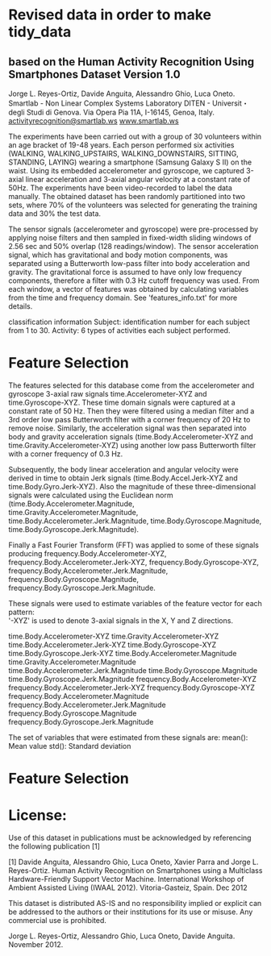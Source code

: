 # Revised data in order to make tidy_data
## based on the Human Activity Recognition Using Smartphones Dataset Version 1.0
 Jorge L. Reyes-Ortiz, Davide Anguita, Alessandro Ghio, Luca Oneto.
 Smartlab - Non Linear Complex Systems Laboratory
 DITEN - Universit・degli Studi di Genova.
 Via Opera Pia 11A, I-16145, Genoa, Italy.
 activityrecognition@smartlab.ws
 www.smartlab.ws

The experiments have been carried out with a group of 30 volunteers within an age bracket of 19-48 years. Each person performed six activities (WALKING, WALKING_UPSTAIRS, WALKING_DOWNSTAIRS, SITTING, STANDING, LAYING) wearing a smartphone (Samsung Galaxy S II) on the waist. Using its embedded accelerometer and gyroscope, we captured 3-axial linear acceleration and 3-axial angular velocity at a constant rate of 50Hz. The experiments have been video-recorded to label the data manually. The obtained dataset has been randomly partitioned into two sets, where 70% of the volunteers was selected for generating the training data and 30% the test data. 

The sensor signals (accelerometer and gyroscope) were pre-processed by applying noise filters and then sampled in fixed-width sliding windows of 2.56 sec and 50% overlap (128 readings/window). The sensor acceleration signal, which has gravitational and body motion components, was separated using a Butterworth low-pass filter into body acceleration and gravity. The gravitational force is assumed to have only low frequency components, therefore a filter with 0.3 Hz cutoff frequency was used. From each window, a vector of features was obtained by calculating variables from the time and frequency domain. See 'features_info.txt' for more details. 

classification information
Subject: identification number for each subject from 1 to 30.
Activity: 6 types of activities each subject performed.


Feature Selection 
=================

The features selected for this database come from the accelerometer and gyroscope 3-axial raw signals time.Accelerometer-XYZ and time.Gyroscope-XYZ. These time domain signals were captured at a constant rate of 50 Hz. Then they were filtered using a median filter and a 3rd order low pass Butterworth filter with a corner frequency of 20 Hz to remove noise. Similarly, the acceleration signal was then separated into body and gravity acceleration signals (time.Body.Accelerometer-XYZ and time.Gravity.Accelerometer-XYZ) using another low pass Butterworth filter with a corner frequency of 0.3 Hz. 

Subsequently, the body linear acceleration and angular velocity were derived in time to obtain Jerk signals (time.Body.Accel.Jerk-XYZ and time.Body.Gyro.Jerk-XYZ). Also the magnitude of these three-dimensional signals were calculated using the Euclidean norm (time.Body.Accelerometer.Magnitude, time.Gravity.Accelerometer.Magnitude, time.Body.Accelerometer.Jerk.Magnitude, time.Body.Gyroscope.Magnitude, time.Body.Gyroscope.Jerk.Magnitude). 

Finally a Fast Fourier Transform (FFT) was applied to some of these signals producing frequency.Body.Accelerometer-XYZ, frequency.Body.Accelerometer.Jerk-XYZ, frequency.Body.Gyroscope-XYZ, frequency.Body,Accelerometer.Jerk.Magnitude, frequency.Body.Gyroscope.Magnitude, frequency.Body.Gyroscope.Jerk.Magnitude. 

These signals were used to estimate variables of the feature vector for each pattern:  
'-XYZ' is used to denote 3-axial signals in the X, Y and Z directions.

time.Body.Accelerometer-XYZ
time.Gravity.Accelerometer-XYZ
time.Body.Accelerometer.Jerk-XYZ
time.Body.Gyroscope-XYZ
time.Body.Gyroscope.Jerk-XYZ
time.Body.Accelerometer.Magnitude
time.Gravity.Accelerometer.Magnitude
time.Body.Accelerometer.Jerk.Magnitude
time.Body.Gyroscope.Magnitude
time.Body.Gyroscope.Jerk.Magnitude
frequency.Body.Accelerometer-XYZ
frequency.Body.Accelerometer.Jerk-XYZ
frequency.Body.Gyroscope-XYZ
frequency.Body.Accelerometer.Magnitude
frequency.Body.Accelerometer.Jerk.Magnitude
frequency.Body.Gyroscope.Magnitude
frequency.Body.Gyroscope.Jerk.Magnitude

The set of variables that were estimated from these signals are: 
mean(): Mean value
std(): Standard deviation

Feature Selection 
=================


License:
========
Use of this dataset in publications must be acknowledged by referencing the following publication [1] 

[1] Davide Anguita, Alessandro Ghio, Luca Oneto, Xavier Parra and Jorge L. Reyes-Ortiz. Human Activity Recognition on Smartphones using a Multiclass Hardware-Friendly Support Vector Machine. International Workshop of Ambient Assisted Living (IWAAL 2012). Vitoria-Gasteiz, Spain. Dec 2012

This dataset is distributed AS-IS and no responsibility implied or explicit can be addressed to the authors or their institutions for its use or misuse. Any commercial use is prohibited.

Jorge L. Reyes-Ortiz, Alessandro Ghio, Luca Oneto, Davide Anguita. November 2012.
